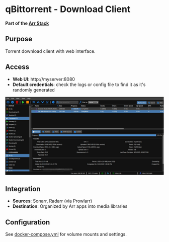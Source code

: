 # qBittorrent - Download Client

**Part of the [Arr Stack](../arr-stack/)**

## Purpose
Torrent download client with web interface.

## Access
- **Web UI**: http://myserver:8080
- **Default credentials**: check the logs or config file to find it as it's randomly generated

![qBittorrent](../screenshots/qbittorrenthome.jpg)



## Integration
- **Sources**: Sonarr, Radarr (via Prowlarr)
- **Destination**: Organized by Arr apps into media libraries

## Configuration
See [docker-compose.yml](../arr-stack/docker-compose.yml) for volume mounts and settings.